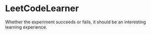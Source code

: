 # LeetCodeLearner
Whether the experiment succeeds or fails, it should be an interesting learning experience.
